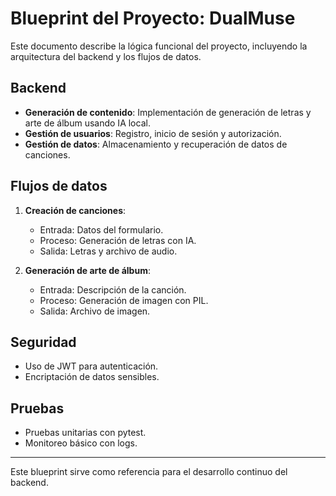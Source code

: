 # Blueprint del Proyecto: DualMuse

Este documento describe la lógica funcional del proyecto, incluyendo la arquitectura del backend y los flujos de datos.

## Backend

- **Generación de contenido**: Implementación de generación de letras y arte de álbum usando IA local.
- **Gestión de usuarios**: Registro, inicio de sesión y autorización.
- **Gestión de datos**: Almacenamiento y recuperación de datos de canciones.

## Flujos de datos

1. **Creación de canciones**:
   - Entrada: Datos del formulario.
   - Proceso: Generación de letras con IA.
   - Salida: Letras y archivo de audio.

2. **Generación de arte de álbum**:
   - Entrada: Descripción de la canción.
   - Proceso: Generación de imagen con PIL.
   - Salida: Archivo de imagen.

## Seguridad

- Uso de JWT para autenticación.
- Encriptación de datos sensibles.

## Pruebas

- Pruebas unitarias con pytest.
- Monitoreo básico con logs.

---

Este blueprint sirve como referencia para el desarrollo continuo del backend.

